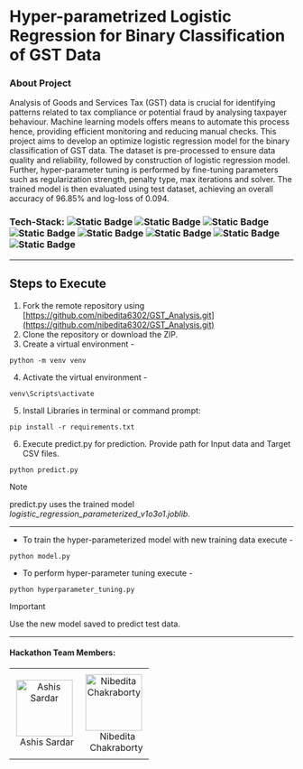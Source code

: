 # Hyper-parametrized Logistic Regression for Binary Classification of GST Data

### About Project
Analysis of Goods and Services Tax (GST) data is crucial for identifying patterns related to tax compliance or potential fraud by analysing taxpayer behaviour. Machine learning models offers means to automate this process hence, providing efficient monitoring and reducing manual checks.  This project aims to develop an optimize logistic regression model for the binary classification of GST data. The dataset is pre-processed to ensure data quality and reliability, followed by construction of logistic regression model. Further, hyper-parameter tuning is performed by fine-tuning parameters such as regularization strength, penalty type, max iterations and solver. The trained model is then evaluated using test dataset, achieving an overall accuracy of 96.85% and log-loss of 0.094. 

### Tech-Stack: ![Static Badge](https://img.shields.io/badge/Python-ebd31f) ![Static Badge](https://img.shields.io/badge/Pandas-eb1fae) ![Static Badge](https://img.shields.io/badge/Numpy-eb6d1f) ![Static Badge](https://img.shields.io/badge/Scikit%20Learn-3a1feb) ![Static Badge](https://img.shields.io/badge/Matplotlib-4b9e3b) ![Static Badge](https://img.shields.io/badge/Seaborn-1f9deb) ![Static Badge](https://img.shields.io/badge/Joblib-ebd7a1) ![Static Badge](https://img.shields.io/badge/Git-ae104a)

<hr>

## Steps to Execute 
1. Fork the remote repository using [https://github.com/nibedita6302/GST_Analysis.git](https://github.com/nibedita6302/GST_Analysis.git)
2. Clone the repository or download the ZIP.
3. Create a virtual environment -
```
python -m venv venv
```
4. Activate the virtual environment -
```
venv\Scripts\activate
```
5. Install Libraries in terminal or command prompt:
```
pip install -r requirements.txt
```
6. Execute predict.py for prediction. Provide path for Input data and Target CSV files.
```
python predict.py
```
> [!NOTE]  
> predict.py uses the trained model _logistic_regression_parameterized_v1o3o1.joblib_.
-------
- To train the hyper-parameterized model with new training data execute -
```
python model.py
```
- To perform hyper-parameter tuning execute -
```
python hyperparameter_tuning.py
```
> [!Important]  
> Use the new model saved to predict test data.
------
#### Hackathon Team Members:
<table>
  <tr>
    <td style="text-align: center; padding: 10px;">
      <a href="https://github.com/AshisSardar">
        <img src="https://github.com/AshisSardar.png" alt="Ashis Sardar" style="width: 100px; height: 100px;">
      </a><br>
      &nbsp; Ashis Sardar
    </td>
    <td style="text-align: center; padding: 10px;">
      <a href="https://github.com/nibedita6302">
        <img src="https://github.com/nibedita6302.png" alt="Nibedita Chakraborty" style="width: 100px; height: 100px;">
      </a><br>
      &nbsp;&nbsp; Nibedita <br>
      &nbsp; Chakraborty
    </td>
  </tr>
</table>
